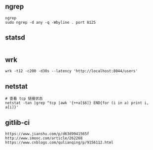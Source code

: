 ## ngrep

```
ngrep
sudo ngrep -d any -q -Wbyline . port 8125
```



## statsd

```

```



## wrk

```
wrk -t12 -c200 -d30s --latency 'http://localhost:8044/users'
```

## netstat

```
# 查看 tcp 链接状态
netstat -tan |grep ^tcp |awk '{++a[$6]} END{for (i in a) print i, a[i]}'
```

## gitlib-ci

```
https://www.jianshu.com/p/d63d9941565f
http://www.imooc.com/article/262268
https://www.cnblogs.com/qulianqing/p/9156112.html
```